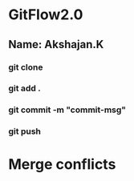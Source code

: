 # GitFlow2.0
## Name: Akshajan.K
### git clone <repo-url>
### git add .
### git commit -m "commit-msg"
### git push
# Merge conflicts